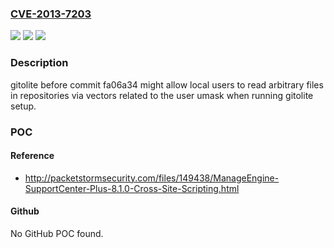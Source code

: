 ### [CVE-2013-7203](https://cve.mitre.org/cgi-bin/cvename.cgi?name=CVE-2013-7203)
![](https://img.shields.io/static/v1?label=Product&message=n%2Fa&color=blue)
![](https://img.shields.io/static/v1?label=Version&message=n%2Fa&color=blue)
![](https://img.shields.io/static/v1?label=Vulnerability&message=n%2Fa&color=brighgreen)

### Description

gitolite before commit fa06a34 might allow local users to read arbitrary files in repositories via vectors related to the user umask when running gitolite setup.

### POC

#### Reference
- http://packetstormsecurity.com/files/149438/ManageEngine-SupportCenter-Plus-8.1.0-Cross-Site-Scripting.html

#### Github
No GitHub POC found.

